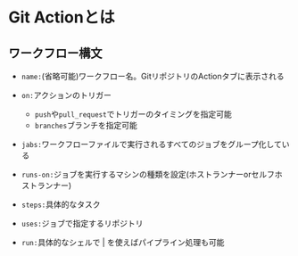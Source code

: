 # Git Actionとは

## ワークフロー構文

- `name:`(省略可能)ワークフロー名。GitリポジトリのActionタブに表示される

- `on:`アクションのトリガー
    - `push`や`pull_request`でトリガーのタイミングを指定可能
    - `branches`ブランチを指定可能

- `jabs:`ワークフローファイルで実行されるすべてのジョブをグループ化している

- `runs-on:`ジョブを実行するマシンの種類を設定(ホストランナーorセルフホストランナー)

- `steps:`具体的なタスク

- `uses:`ジョブで指定するリポジトリ

- `run:`具体的なシェルで | を使えばパイプライン処理も可能
